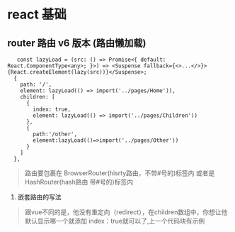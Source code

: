 # react 基础

##  router 路由 v6 版本 (路由懒加载)
```tsx
   const lazyLoad = (src: () => Promise<{ default: React.ComponentType<any>; }>) => <Suspense fallback={<>...</>}>{React.createElement(lazy(src))}</Suspense>;
  {
    path: '/',
    element: lazyLoad(() => import('../pages/Home')),
    children: [
      {
        index: true,
        element: lazyLoad(() => import('../pages/Children'))
      },
      {
        path:'/other',
        element:lazyLoad(()=>import('../pages/Other'))
      }
    ]
  },
```
> 路由要包裹在 BrowserRouter(hisrty路由，不带#号的)标签内 或者是 HashRouter(hash路由 带#号的)标签内

1.  嵌套路由的写法
> 跟vue不同的是，他没有重定向（redirect），在children数组中，你想让他默认显示哪一个就添加 index：true就可以了,上一个代码块有示例
